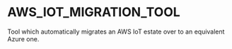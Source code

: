 # AWS_IOT_MIGRATION_TOOL
Tool which automatically migrates an AWS IoT estate over to an equivalent Azure one.
